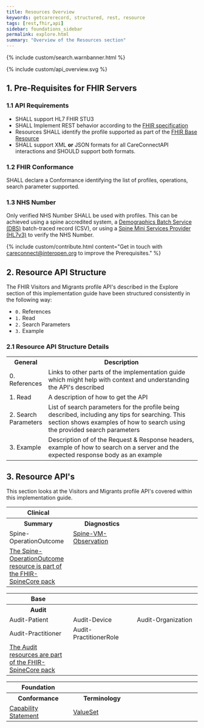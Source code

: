 ```yaml
---
title: Resources Overview
keywords: getcarerecord, structured, rest, resource
tags: [rest,fhir,api]
sidebar: foundations_sidebar
permalink: explore.html
summary: "Overview of the Resources section"
---
```


{% include custom/search.warnbanner.html %}

{% include custom/api_overview.svg %}

## 1. Pre-Requisites for FHIR Servers ##

### 1.1 API Requirements ###

- SHALL support HL7 FHIR STU3
- SHALL Implement REST behavior according to the [FHIR specification](http://www.hl7.org/fhir/dstu2/http.html)
- Resources SHALL identify the profile supported as part of the [FHIR Base Resource](https://hl7.org/fhir/DSTU2/resource-definitions.html#Resource.meta)
- SHALL support XML **or** JSON formats for all CareConnectAPI interactions and SHOULD support both formats.


### 1.2 FHIR Conformance ###

SHALL declare a Conformance identifying the list of profiles, operations, search parameter supported.

### 1.3 NHS Number ###

Only verified NHS Number SHALL be used with profiles. This can be achieved using a spine accredited system, a [Demographics Batch Service (DBS)](https://developer.nhs.uk/library/systems/demographic-batch-service-dbs/) batch-traced record (CSV), or using a [Spine Mini Services Provider (HL7v3)](https://nhsconnect.github.io/spine-smsp/) to verify the NHS Number.

{% include custom/contribute.html content="Get in touch with careconnect@interopen.org to improve the Prerequisites." %}

## 2. Resource API Structure ##
The FHIR Visitors and Migrants profile API's described in the Explore section of this implementation guide have been structured consistently in the following way:
- `0.` References
- `1.` Read
- `2.` Search Parameters
- `3.` Example

### 2.1 Resource API Structure Details ###

<table style="min-width:100%;width:100%">
<tr id="clinical">
<th style="width:20%;">General</th>
<th style="width:80%;">Description </th>
</tr>
<tr>
<td>0. References</td>
<td>Links to other parts of the implementation guide which might help with context and understanding the API's described</td>
</tr>
<tr>
<td>1. Read</td>
<td>A description of how to get the API</td>
</tr>
<tr>
<td>2. Search Parameters</td>
<td>List of search parameters for the profile being described, including any tips for searching. This section shows examples of how to search using the provided search parameters</td>
</tr>
<tr>
<td>3. Example</td>
<td>Description of of the Request & Response headers, example of how to search on a server and the expected response body as an example</td>
</tr>
</table>

## 3. Resource API's ##
This section looks at the Visitors and Migrants profile API's covered within this implementation guide.


<table style="min-width:100%;width:100%">
<tr id="clinical">
<th style="width:33%;">Clinical</th>
<th style="width:33%;">&nbsp;</th>
<th style="width:33%;">&nbsp;</th>
</tr>
<tr id="clinicald">
<th>Summary</th>
<th>Diagnostics</th>
<th style="width:33%;">&nbsp;</th>
</tr>
<tr>
<td>Spine-OperationOutcome</td>
<td><a href="api_spine-vm-observation.html">Spine-VM-Observation</a></td>
<td>&nbsp;</td>
</tr>
<tr>
<td><a href="https://github.com/nhsconnect/FHIR-SpineCore" target="_blank">The Spine-OperationOutcome resource is part of the FHIR-SpineCore pack</a></td>
<td>&nbsp;</td>
<td>&nbsp;</td>
</tr>
</table> 

<table style="min-width:100%;width:100%">
<tr id="base">
<th style="width:33%;">Base</th>
<th style="width:33%;">&nbsp;</th>
<th style="width:33%;">&nbsp;</th>
</tr>
<tr id="based">
<th>Audit</th>
<th>&nbsp;</th>
<th>&nbsp;</th>
</tr>
<tr>
<td>Audit-Patient</td>
<td>Audit-Device</td>
<td>Audit-Organization</td>
</tr>
<tr>
<td>Audit-Practitioner</td>
<td>Audit-PractitionerRole</td>
<td>&nbsp;</td>
</tr>
<tr>
<td><a href="https://github.com/nhsconnect/FHIR-SpineCore" target="_blank">The Audit resources are part of the FHIR-SpineCore pack</a></td>
<td>&nbsp;</td>
<td>&nbsp;</td>
</tr>
</table>


<table style="min-width:100%;width:100%">
<tr id="conformance">
<th style="width:33%;">Foundation</th>
<th style="width:33%;"></th>
<th style="width:33%;"></th>
</tr>
<tr id="conformanced">
<th>Conformance</th>
<th>Terminology</th>
<th>&nbsp;</th>
</tr>
<tr>
<td><a href="api_foundation_capabilitystatement.html">Capability Statement</a></td>
<td><a href="api_foundation_valueset.html">ValueSet</a></td>
<td>&nbsp;</td>
</tr>
</table>
